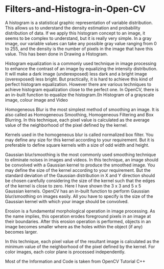 # Filters-and-Histogra-in-Open-CV
A histogram is a statistical graphic representation of variable distribution. This
allows us to understand the density estimation and probability distribution of data.
If we apply this histogram concept to an image, it seems to be complex to
understand, but it is really very simple. In a gray image, our variable values can
take any possible gray value ranging from 0 to 255, and the density is the number
of pixels in the image that have this value. This has been done in Drawing a Histogram.

Histogram equalization is a commonly used technique in image processing to enhance the contrast of an image by equalizing the intensity distribution.
It will make a dark image (underexposed) less dark and a bright image (overexposed) less bright. 
But practically, it is hard to achieve this kind of perfect histogram equalization. However there are various techniques to achieve histogram equalization close to the perfect one. 
In OpenCV, there is an in-built function to equalize the histogram.(In Histogram of a grayscale image, colour image and Video

Homogeneous Blur is the most simplest method of smoothing an image. It is also called as Homogeneous Smoothing, Homogeneous Filtering and Box Blurring. In this technique, each pixel value is calculated as the average value of the neighborhood of the pixel defined by the kernel.

Kernels used in the homogeneous blur is called normalized box filter. You may define any size for this kernel according to  your requirement. But it is preferable to define square kernels with a size of odd width and height.

Gaussian blur/smoothing is the most commonly used smoothing technique to eliminate noises in images and videos. In this technique, an image should be convolved with a Gaussian kernel to produce the smoothed image.
You may define the size of the kernel according to your requirement. But the standard deviation of the Gaussian distribution in X and Y direction should be chosen carefully considering the size of the kernel such that the edges of the kernel is close to zero. Here I have shown the 3 x 3 and 5 x 5 Gaussian kernels.
OpenCV has an in-built function to perform Gaussian blur/smoothing on images easily. All you have to specify is the size of the Gaussian kernel with which your image should be convolved.

Erosion is a fundamental morphological operation in image processing. As the name implies, this operation erodes foreground pixels in an image at their boundaries. After this erosion operation is performed, objects in an image becomes smaller where as the holes within the object (if any) becomes larger.

In this technique, each pixel value of the resultant image is calculated as the minimum value of the neighborhood of the pixel defined by the kernel. For color images, each color plane is processed independently.

Most of the Information and Code is taken from OpenCV Tutorial C++
